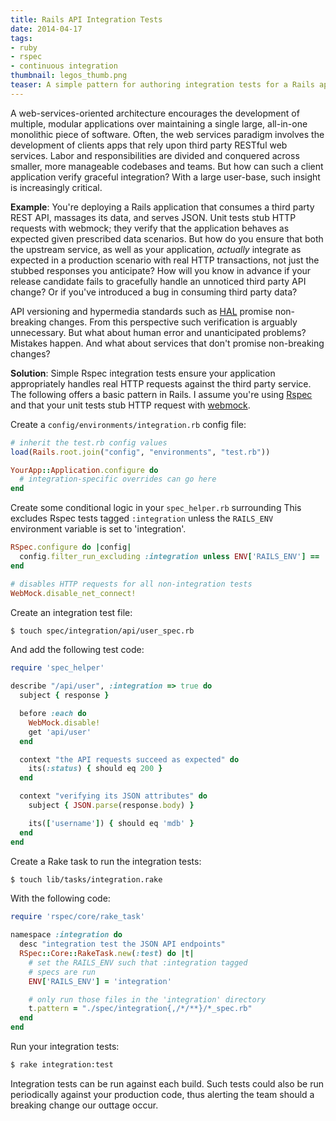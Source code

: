 ```yaml
---
title: Rails API Integration Tests
date: 2014-04-17
tags:
- ruby
- rspec
- continuous integration
thumbnail: legos_thumb.png
teaser: A simple pattern for authoring integration tests for a Rails app.
---
```


A web-services-oriented architecture encourages the development of multiple, modular applications over maintaining a single large, all-in-one monolithic piece of software. Often, the web services paradigm involves the development of clients apps that rely upon third party RESTful web services. Labor and responsibilities are divided and conquered across smaller, more manageable codebases and teams. But how can such a client application verify graceful integration? With a large user-base, such insight is increasingly critical.

<b>Example</b>: You're deploying a Rails application that consumes a third party REST API, massages its data, and serves JSON. Unit tests stub HTTP requests with webmock; they verify that the application behaves as expected given prescribed data scenarios. But how do you ensure that both the upstream service, as well as your application, <i>actually</i> integrate as expected in a production scenario with real HTTP transactions, not just the stubbed responses you anticipate? How will you know in advance if your release candidate fails to gracefully handle an unnoticed third party API change? Or if you've introduced a bug in consuming third party data?

API versioning and hypermedia standards such as [HAL](http://stateless.co/hal_specification.html) promise non-breaking changes. From this perspective such verification is arguably unnecessary. But what about human error and unanticipated problems? Mistakes happen. And what about services that don't promise non-breaking changes?

<b>Solution</b>: Simple Rspec integration tests ensure your application appropriately handles real HTTP requests against the third party service. The following offers a basic pattern in Rails. I assume you're using [Rspec](http://rspec.info/) and that your unit tests stub HTTP request with [webmock](https://github.com/bblimke/webmock).

Create a `config/environments/integration.rb` config file:

```ruby
# inherit the test.rb config values
load(Rails.root.join("config", "environments", "test.rb"))

YourApp::Application.configure do
  # integration-specific overrides can go here
end
```

Create some conditional logic in your `spec_helper.rb` surrounding This excludes Rspec tests tagged `:integration` unless the `RAILS_ENV` environment variable is set to 'integration'.

```ruby
RSpec.configure do |config|
  config.filter_run_excluding :integration unless ENV['RAILS_ENV'] == 'integration'
end

# disables HTTP requests for all non-integration tests
WebMock.disable_net_connect!
```

Create an integration test file:

```bash
$ touch spec/integration/api/user_spec.rb
```

And add the following test code:

```ruby
require 'spec_helper'

describe "/api/user", :integration => true do
  subject { response }

  before :each do
    WebMock.disable!
    get 'api/user'
  end

  context "the API requests succeed as expected" do
    its(:status) { should eq 200 }
  end

  context "verifying its JSON attributes" do
    subject { JSON.parse(response.body) }

    its(['username']) { should eq 'mdb' }
  end
end
```

Create a Rake task to run the integration tests:

```bash
$ touch lib/tasks/integration.rake
```

With the following code:

```ruby
require 'rspec/core/rake_task'

namespace :integration do
  desc "integration test the JSON API endpoints"
  RSpec::Core::RakeTask.new(:test) do |t|
    # set the RAILS_ENV such that :integration tagged
    # specs are run
    ENV['RAILS_ENV'] = 'integration'

    # only run those files in the 'integration' directory
    t.pattern = "./spec/integration{,/*/**}/*_spec.rb"
  end
end
```

Run your integration tests:

```bash
$ rake integration:test
```

Integration tests can be run against each build. Such tests could also be run periodically against your production code, thus alerting the team should a breaking change our outtage occur.
